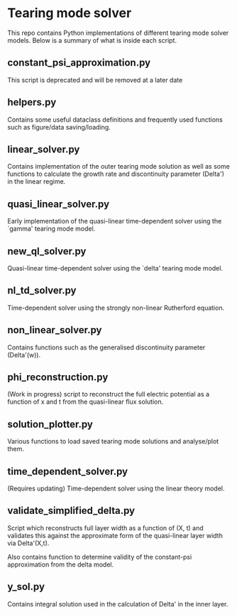 # Tearing mode solver

This repo contains Python implementations of different tearing mode solver
models. Below is a summary of what is inside each script.

## constant_psi_approximation.py

This script is deprecated and will be removed at a later date

## helpers.py

Contains some useful dataclass definitions and frequently used functions such
as figure/data saving/loading.

## linear_solver.py

Contains implementation of the outer tearing mode solution as well as some
functions to calculate the growth rate and discontinuity parameter (Delta')
in the linear regime.

## quasi_linear_solver.py

Early implementation of the quasi-linear time-dependent solver using the
`gamma' tearing mode model.

## new_ql_solver.py

Quasi-linear time-dependent solver using the `delta' tearing mode model.

## nl_td_solver.py

Time-dependent solver using the strongly non-linear Rutherford equation.

## non_linear_solver.py

Contains functions such as the generalised discontinuity parameter (Delta'(w)).

## phi_reconstruction.py

(Work in progress) script to reconstruct the full electric potential as a
function of x and t from the quasi-linear flux solution.

## solution_plotter.py

Various functions to load saved tearing mode solutions and analyse/plot them.

## time_dependent_solver.py

(Requires updating) Time-dependent solver using the linear theory model.

## validate_simplified_delta.py

Script which reconstructs full layer width as a function of (X, t) and
validates this against the approximate form of the quasi-linear layer width
via Delta'(X,t).

Also contains function to determine validity of the constant-psi approximation
from the delta model.

## y_sol.py

Contains integral solution used in the calculation of Delta' in the inner layer.
